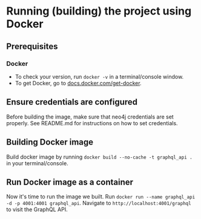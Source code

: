 # Running (building) the project using Docker

## Prerequisites

### Docker

- To check your version, run `docker -v` in a terminal/console window.
- To get Docker, go to [docs.docker.com/get-docker](https://docs.docker.com/get-docker/).

## Ensure credentials are configured

Before building the image, make sure that neo4j credentials are set properly. See README.md for instructions on how to set credentials.

## Building Docker image

Build docker image by running `docker build --no-cache -t graphql_api .` in your terminal/console.

## Run Docker image as a container

Now it's time to run the image we built. Run `docker run --name graphql_api -d -p 4001:4001 graphql_api`. Navigate to `http://localhost:4001/graphql` to visit the GraphQL API.
